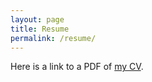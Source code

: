 ```yaml
---
layout: page
title: Resume
permalink: /resume/
---
```

Here is a link to a PDF of [my CV](/Coburn_CV.pdf).

<object data="/Coburn_CV.pdf" width="1000" height="1000" type='application/pdf'/>

